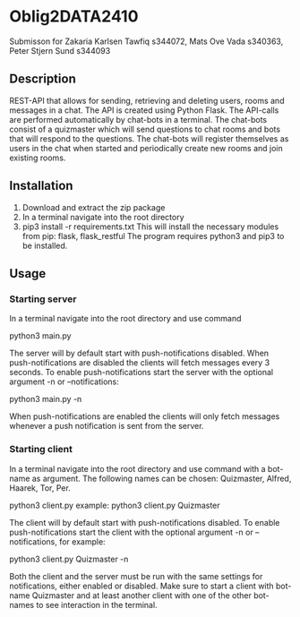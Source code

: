 # Oblig2DATA2410

Submisson for Zakaria Karlsen Tawfiq s344072, Mats Ove Vada s340363, Peter Stjern Sund s344093

## Description

REST-API that allows for sending, retrieving and deleting users, rooms and messages in a chat. The
API is created using Python Flask. The API-calls are performed automatically by chat-bots in a
terminal. The chat-bots consist of a quizmaster which will send questions to chat rooms and bots that
will respond to the questions. The chat-bots will register themselves as users in the chat when started
and periodically create new rooms and join existing rooms.

## Installation

1. Download and extract the zip package
2. In a terminal navigate into the root directory
3. pip3 install -r requirements.txt
This will install the necessary modules from pip: flask, flask_restful
The program requires python3 and pip3 to be installed.

## Usage

### Starting server

In a terminal navigate into the root directory and use command

  python3 main.py
  
The server will by default start with push-notifications disabled.
When push-notifications are disabled the clients will fetch messages every 3 seconds.
To enable push-notifications start the server with the optional argument -n or –notifications: 

  python3 main.py -n
  
When push-notifications are enabled the clients will only fetch messages whenever a push notification
is sent from the server.

### Starting client

In a terminal navigate into the root directory and use command with a bot-name as argument. The
following names can be chosen: Quizmaster, Alfred, Haarek, Tor, Per.

 python3 client.py <bot-name>
 example: python3 client.py Quizmaster
 
The client will by default start with push-notifications disabled. To enable push-notifications start the
client with the optional argument -n or –notifications, for example: 

  python3 client.py Quizmaster -n
  
Both the client and the server must be run with the same settings for notifications, either enabled or
disabled.
Make sure to start a client with bot-name Quizmaster and at least another client with one of the other
bot-names to see interaction in the terminal.
